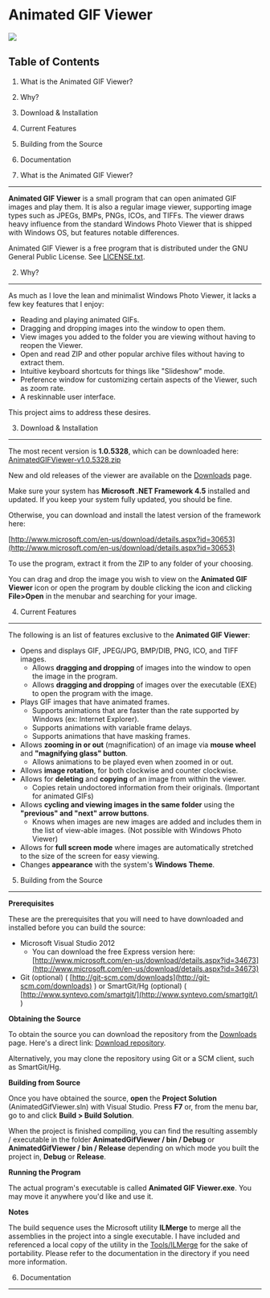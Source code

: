 Animated GIF Viewer
======
![](https://bytebucket.org/jessezhong/animatedgifviewer/raw/d0d7e38d1b0dbaa90b79ebc5d47a149f433aaa0f/Screenshots/ScreenshotWithTheme.JPG)

Table of Contents
-----------------
1. What is the Animated GIF Viewer?
2. Why?
3. Download & Installation
4. Current Features
5. Building from the Source
6. Documentation

1. What is the Animated GIF Viewer?
-------------------------------
**Animated GIF Viewer** is a small program that can open animated GIF images and play them. It is also a regular image viewer, supporting image types such as JPEGs, BMPs, PNGs, ICOs, and TIFFs. The viewer draws heavy influence from the standard Windows Photo Viewer that is shipped with Windows OS, but features notable differences.

Animated GIF Viewer is a free program that is distributed under the GNU General Public License. See [LICENSE.txt](https://bitbucket.org/jessezhong/animatedgifviewer/src/59dc56699bb402382f55e4cdce5632173237d35c/LICENSE.txt?at=master).

2. Why?
-------
As much as I love the lean and minimalist Windows Photo Viewer, it lacks a few key features that I enjoy:

- Reading and playing animated GIFs.
- Dragging and dropping images into the window to open them.
- View images you added to the folder you are viewing without having to reopen the Viewer.
- Open and read ZIP and other popular archive files without having to extract them.
- Intuitive keyboard shortcuts for things like "Slideshow" mode.
- Preference window for customizing certain aspects of the Viewer, such as zoom rate.
- A reskinnable user interface.

This project aims to address these desires.

3. Download & Installation
--------------------------
The most recent version is **1.0.5328**, which can be downloaded here: [AnimatedGIFViewer-v1.0.5328.zip](https://bitbucket.org/jessezhong/animatedgifviewer/downloads/AnimatedGIFViewer-v1.0.5328.zip)

New and old releases of the viewer are available on the [Downloads](https://bitbucket.org/jessezhong/animatedgifviewer/downloads) page.

Make sure your system has **Microsoft .NET Framework 4.5** installed and updated. If you keep your system fully updated, you should be fine.

Otherwise, you can download and install the latest version of the framework here:

[http://www.microsoft.com/en-us/download/details.aspx?id=30653](http://www.microsoft.com/en-us/download/details.aspx?id=30653)

To use the program, extract it from the ZIP to any folder of your choosing. 

You can drag and drop the image you wish to view on the **Animated GIF Viewer** icon or open the program by double clicking the icon and clicking **File>Open** in the menubar and searching for your image.

4. Current Features
-----------
The following is an list of features exclusive to the **Animated GIF Viewer**:

- Opens and displays GIF, JPEG/JPG, BMP/DIB, PNG, ICO, and TIFF images.
	- Allows **dragging and dropping** of images into the window to open the image in the program.
	- Allows **dragging and dropping** of images over the executable (EXE) to open the program with the image.
- Plays GIF images that have animated frames.
	- Supports animations that are faster than the rate supported by Windows (ex: Internet Explorer).
	- Supports animations with variable frame delays.
	- Supports animations that have masking frames.
- Allows **zooming in or out** (magnification) of an image via **mouse wheel** and **"magnifying glass" button**.
	- Allows animations to be played even when zoomed in or out.
- Allows **image rotation**, for both clockwise and counter clockwise.
- Allows for **deleting** and **copying** of an image from within the viewer.
	- Copies retain undoctored information from their originals. (Important for animated GIFs)
- Allows **cycling and viewing images in the same folder** using the **"previous" and "next" arrow buttons**.
	- Knows when images are new images are added and includes them in the list of view-able images. (Not possible with Windows Photo Viewer)
- Allows for **full screen mode** where images are automatically stretched to the size of the screen for easy viewing.
- Changes **appearance** with the system's **Windows Theme**.

5. Building from the Source
---------------------------

**Prerequisites**

These are the prerequisites that you will need to have downloaded and installed before you can build the source:

- Microsoft Visual Studio 2012
	- You can download the free Express version here: [http://www.microsoft.com/en-us/download/details.aspx?id=34673](http://www.microsoft.com/en-us/download/details.aspx?id=34673)
- Git (optional) ( [http://git-scm.com/downloads](http://git-scm.com/downloads) ) or SmartGit/Hg (optional) ( [http://www.syntevo.com/smartgit/](http://www.syntevo.com/smartgit/) )


**Obtaining the Source**

To obtain the source you can download the repository from the [Downloads](https://bitbucket.org/jessezhong/animatedgifviewer/downloads) page. Here's a direct link: [Download repository](https://bitbucket.org/jessezhong/animatedgifviewer/get/9476dfddbec2.zip).

Alternatively, you may clone the repository using Git or a SCM client, such as SmartGit/Hg.


**Building from Source**

Once you have obtained the source, **open** the **Project Solution** (AnimatedGifViewer.sln) with Visual Studio. Press **F7** or, from the menu bar, go to and click **Build > Build Solution**. 

When the project is finished compiling, you can find the resulting assembly / executable in the folder **AnimatedGifViewer / bin / Debug** or **AnimatedGifViewer / bin / Release** depending on which mode you built the project in, **Debug** or **Release**.


**Running the Program**

The actual program's executable  is called **Animated GIF Viewer.exe**. You may move it anywhere you'd like and use it.


**Notes**

The build sequence uses the Microsoft utility **ILMerge** to merge all the assemblies in the project into a single executable. 
I have included and referenced a local copy of the utility in the [Tools/ILMerge](https://bitbucket.org/jessezhong/animatedgifviewer/src/ffd3eb3230c22903d48a9d4e71d5ed4a5022ce19/Tools/ILMerge/?at=master) for the sake of portability.
Please refer to the documentation in the directory if you need more information.

6. Documentation
----------------